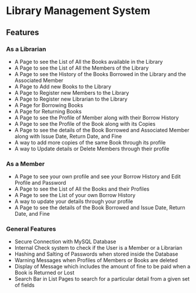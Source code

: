 # Library Management System
## Features
### As a Librarian
- A Page to see the List of All the Books available in the Library
- A Page to see the List of All the Members of the Library
- A Page to see the History of the Books Borrowed in the Library and the Associated Member
- A Page to Add new Books to the Library
- A Page to Register new Members to the Library
- A Page to Register new Librarian to the Library
- A Page for Borrowing Books
- A Page for Returning Books
- A Page to see the Profile of Member along with their Borrow History
- A Page to see the Profile of the Book along with its Copies
- A Page to see the details of the Book Borrowed and Associated Member along with Issue Date, Return Date, and Fine
- A way to add more copies of the same Book through its profile
- A way to Update details or Delete Members through their profile

### As a Member
- A Page to see your own profile and see your Borrow History and Edit Profile and Password
- A Page to see the List of All the Books and their Profiles
- A Page to see the List of your own Borrow History
- A way to update your details through your profile
- A Page to see the details of the Book Borrowed and Issue Date, Return Date, and Fine

### General Features
- Secure Connection with MySQL Database
- Internal Check system to check if the User is a Member or a Librarian
- Hashing and Salting of Passwords when stored inside the Database
- Warning Messages when Profiles of Members or Books are deleted
- Display of Message which includes the amount of fine to be paid when a Book is Returned or Lost
- Search Bar in List Pages to search for a particular detail from a given set of fields
